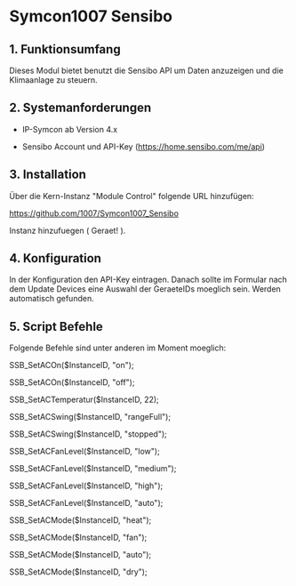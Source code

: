 # Symcon1007 Sensibo

## 1. Funktionsumfang

Dieses Modul bietet benutzt die Sensibo API um Daten anzuzeigen
und die Klimaanlage zu steuern.


## 2. Systemanforderungen

- IP-Symcon ab Version 4.x

- Sensibo Account und API-Key (https://home.sensibo.com/me/api)

  

## 3. Installation

Über die Kern-Instanz "Module Control" folgende URL hinzufügen:

https://github.com/1007/Symcon1007_Sensibo

Instanz hinzufuegen ( Geraet! ).



## 4. Konfiguration

In der Konfiguration den API-Key eintragen.
Danach sollte im Formular nach dem Update Devices eine
Auswahl der GeraeteIDs moeglich sein.
Werden automatisch gefunden.



## 5. Script Befehle

 Folgende Befehle sind unter anderen im Moment moeglich:

SSB_SetACOn($InstanceID, "on");

SSB_SetACOn($InstanceID, "off");

SSB_SetACTemperatur($InstanceID, 22);

SSB_SetACSwing($InstanceID, "rangeFull");

SSB_SetACSwing($InstanceID, "stopped");

SSB_SetACFanLevel($InstanceID, "low");

SSB_SetACFanLevel($InstanceID, "medium");

SSB_SetACFanLevel($InstanceID, "high");

SSB_SetACFanLevel($InstanceID, "auto");

SSB_SetACMode($InstanceID, "heat");

SSB_SetACMode($InstanceID, "fan");

SSB_SetACMode($InstanceID, "auto");

SSB_SetACMode($InstanceID, "dry");










